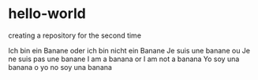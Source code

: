 # hello-world
creating a repository for the second time


Ich bin ein Banane oder ich bin nicht ein Banane
Je suis une banane ou Je ne suis pas une banane
I am a banana or I am not a banana
Yo soy una banana o yo no soy una banana
